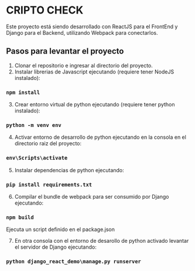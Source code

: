 # CRIPTO CHECK

Este proyecto está siendo desarrollado con ReactJS para el FrontEnd y Django para el Backend, utilizando Webpack para conectarlos.

## Pasos para levantar el proyecto

1. Clonar el repositorio e ingresar al directorio del proyecto.
2. Instalar librerias de Javascript ejecutando (requiere tener NodeJS instalado):

### `npm install`

3. Crear entorno virtual de python ejecutando (requiere tener python instalado):

### `python -m venv env`

4. Activar entorno de desarrollo de python ejecutando en la consola en el directorio raiz del proyecto:

### `env\Scripts\activate`

5. Instalar dependencias de python ejecutando:

### `pip install requirements.txt`

6. Compilar el bundle de webpack para ser consumido por Django ejecutando:

### `npm build`
Ejecuta un script definido en el package.json

7. En otra consola con el entorno de desarollo de python activado levantar el servidor de Django ejecutando:

### `python django_react_demo\manage.py runserver`
